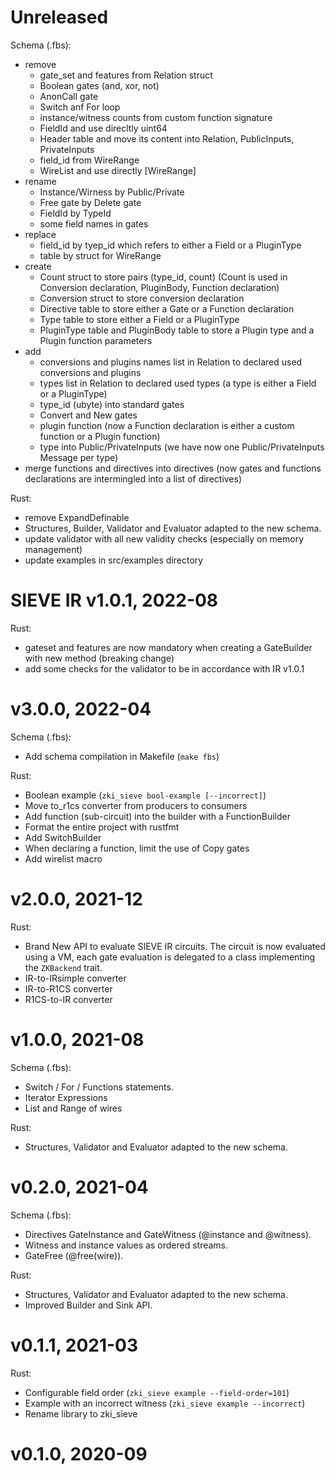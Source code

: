 # Unreleased

Schema (.fbs):
- remove
  - gate_set and features from Relation struct
  - Boolean gates (and, xor, not)
  - AnonCall gate
  - Switch anf For loop
  - instance/witness counts from custom function signature
  - FieldId and use direcltly uint64
  - Header table and move its content into Relation, PublicInputs, PrivateInputs
  - field_id from WireRange
  - WireList and use directly [WireRange]
- rename
  - Instance/Wirness by Public/Private
  - Free gate by Delete gate
  - FieldId by TypeId
  - some field names in gates
- replace
  - field_id by tyep_id which refers to either a Field or a PluginType
  - table by struct for WireRange
- create
  - Count struct to store pairs (type_id, count)
    (Count is used in Conversion declaration, PluginBody, Function declaration)
  - Conversion struct to store conversion declaration
  - Directive table to store either a Gate or a Function declaration
  - Type table to store either a Field or a PluginType
  - PluginType table and PluginBody table to store a Plugin type and a Plugin function parameters
- add
  - conversions and plugins names list in Relation to declared used conversions and plugins
  - types list in Relation to declared used types (a type is either a Field or a PluginType)
  - type_id (ubyte) into standard gates
  - Convert and New gates
  - plugin function (now a Function declaration is either a custom function or a Plugin function)
  - type into Public/PrivateInputs (we have now one Public/PrivateInputs Message per type)
- merge functions and directives into directives
  (now gates and functions declarations are intermingled into a list of directives)

Rust:
- remove ExpandDefinable
- Structures, Builder, Validator and Evaluator adapted to the new schema.
- update validator with all new validity checks (especially on memory management)
- update examples in src/examples directory

# SIEVE IR v1.0.1, 2022-08

Rust:
- gateset and features are now mandatory when creating a GateBuilder with new method (breaking change)
- add some checks for the validator to be in accordance with IR v1.0.1

# v3.0.0, 2022-04

Schema (.fbs):
- Add schema compilation in Makefile (`make fbs`)

Rust:
- Boolean example (`zki_sieve bool-example [--incorrect]`)
- Move to_r1cs converter from producers to consumers
- Add function (sub-circuit) into the builder with a FunctionBuilder
- Format the entire project with rustfmt
- Add SwitchBuilder
- When declaring a function, limit the use of Copy gates
- Add wirelist macro

# v2.0.0, 2021-12

Rust:
- Brand New API to evaluate SIEVE IR circuits. The circuit is now evaluated using a VM, each gate evaluation is 
delegated to a class implementing the `ZKBackend` trait.
- IR-to-IRsimple converter
- IR-to-R1CS converter
- R1CS-to-IR converter


# v1.0.0, 2021-08

Schema (.fbs):
- Switch / For / Functions statements.
- Iterator Expressions
- List and Range of wires

Rust:
- Structures, Validator and Evaluator adapted to the new schema.


# v0.2.0, 2021-04

Schema (.fbs):
- Directives GateInstance and GateWitness (@instance and @witness).
- Witness and instance values as ordered streams.
- GateFree (@free(wire)).

Rust:
- Structures, Validator and Evaluator adapted to the new schema.
- Improved Builder and Sink API.

# v0.1.1, 2021-03

Rust:
- Configurable field order (`zki_sieve example --field-order=101`)
- Example with an incorrect witness (`zki_sieve example --incorrect`)
- Rename library to zki_sieve

# v0.1.0, 2020-09
